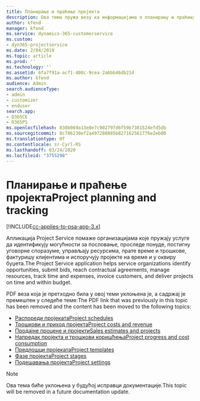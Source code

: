 ```yaml
---
title: Планирање и праћење пројекта
description: Ова тема пружа везу ка информацијама о планирању и праћењу у апликацији Project Service Automation.
author: kfend
manager: kfend
ms.service: dynamics-365-customerservice
ms.custom:
- dyn365-projectservice
ms.date: 2/04/2019
ms.topic: article
ms.prod: ''
ms.technology: ''
ms.assetid: 6fa7f91a-acf1-408c-9cea-2a6bb46db21d
ms.author: kfend
audience: Admin
search.audienceType:
- admin
- customizer
- enduser
search.app:
- D365CE
- D365PS
ms.openlocfilehash: 030b069a13e0e7c902797d6f59b7381524efd5db
ms.sourcegitcommit: 8c786230ef2a497280885b827162561776e2eb00
ms.translationtype: HT
ms.contentlocale: sr-Cyrl-RS
ms.lasthandoff: 03/24/2020
ms.locfileid: "3755298"
---
```

# <a name="project-planning-and-tracking"></a><span data-ttu-id="86432-103">Планирање и праћење пројекта</span><span class="sxs-lookup"><span data-stu-id="86432-103">Project planning and tracking</span></span>

[!INCLUDE[cc-applies-to-psa-app-3.x](../../includes/cc-applies-to-psa-app-3x.md)]

<span data-ttu-id="86432-104">Апликација Project Service помаже организацијама које пружају услуге да идентификују могућности за пословање, проследе понуде, постигну уговорне споразуме, управљају ресурсима, прате време и трошкове, фактуришу клијентима и испоручују пројекте на време и у оквиру буџета.</span><span class="sxs-lookup"><span data-stu-id="86432-104">The Project Service application helps service organizations identify opportunities, submit bids, reach contractual agreements, manage resources, track time and expenses, invoice customers, and deliver projects on time and within budget.</span></span> 

<span data-ttu-id="86432-105">PDF веза која је претходно била у овој теми уклоњена је, а садржај је премештен у следеће теме:</span><span class="sxs-lookup"><span data-stu-id="86432-105">The PDF link that was previously in this topic has been removed and the content has been moved to the following topics:</span></span>

- [<span data-ttu-id="86432-106">Распореди пројеката</span><span class="sxs-lookup"><span data-stu-id="86432-106">Project schedules</span></span>](../project-creating.md)
- [<span data-ttu-id="86432-107">Трошкови и приход пројекта</span><span class="sxs-lookup"><span data-stu-id="86432-107">Project costs and revenue</span></span>](../project-estimating.md)
- [<span data-ttu-id="86432-108">Продајне процене и пројекти</span><span class="sxs-lookup"><span data-stu-id="86432-108">Sales estimates and projects</span></span>](../project-leveraging.md)
- [<span data-ttu-id="86432-109">Напредак пројекта и трошкови коришћења</span><span class="sxs-lookup"><span data-stu-id="86432-109">Project progress and cost consumption</span></span>](../project-tracking.md)
- [<span data-ttu-id="86432-110">Предлошци пројеката</span><span class="sxs-lookup"><span data-stu-id="86432-110">Project templates</span></span>](../project-templates.md)
- [<span data-ttu-id="86432-111">Фазе пројекта</span><span class="sxs-lookup"><span data-stu-id="86432-111">Project stages</span></span>](../project-stages.md)
- [<span data-ttu-id="86432-112">Подешавања пројекта</span><span class="sxs-lookup"><span data-stu-id="86432-112">Project settings</span></span>](../project-settings.md)

> [!NOTE]
> <span data-ttu-id="86432-113">Ова тема биће уклоњена у будућој исправци документације.</span><span class="sxs-lookup"><span data-stu-id="86432-113">This topic will be removed in a future documentation update.</span></span> 
